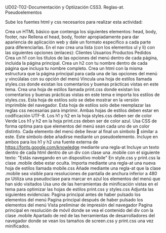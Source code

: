 UD02-T02-Documentación y Optiización CSS3. Reglas-at. Pseudoelementos

Sube los fuentes html y css necesarios para realizar esta actividad:

Crea un HTML básico que contenga los siguientes elementos: head, body, footer, nav
Rellena el head, body, footer apropiadamente para dar apariencia de aplicación web y dale un formato especifico a cada parte para diferenciarlas.
En el nav crea una lista (con los elementos ul y li) con las siguientes opciones (enlaces):
Clientes
Usuarios
Productos
Pedidos
Crea un h1 con los títulos de las opciones del menú dentro de cada página, incluida la página principal.
Crea un h2 con tu nombre dentro de cada página que incluya tu nombre completo.
Crea un html con la misma estructura que la página principal para cada una de las opciones del menú y vincúlalas con su opción del menú
Vincula una hoja de estilos llamada styles.css donde existan los comentarios y buenas prácticas vistas en este tema.
 Crea una hoja de estilos llamada print.css donde existan los comentarios y buenas prácticas vistas en este tema e importa los estilos de styles.css. Esta hoja de estilos solo se debe mostrar en la versión imprimible del navegador.  Esta hoja de estilos solo debe reemplazar las reglas css necesarias para imprimir.
Ambas hojas de estilos deben estar en codificación UTF-8.
Los h1 y h2 en la hoja styles.css deben ser de color Verde
Los h1 y h2 en la hoja print.css deben ser de color azul. 
Usa CSS de forma optima para que elementos del menú sean cada uno de un color distinto.
Cada elemento del menú debe llevar al final un símbolo 🔽 similar a este. Este símbolo debe añadirse mediante un pseudoelemento.
Incluye en ambos para los h1 y h2 una fuente externa de https://fonts.google.com/knowledge mediante una regla-at
Incluye un texto dentro de cada html dentro de un div con clase una .mobile con el siguiente texto: "Estás navegando en un dispositivo mobile"
En style.css y print.css la clase .mobile debe estar oculta.
Importa mediante una regla-at una nueva hoja de estilos llamada mobile.css
Añade mediante una regla-at que la clase .mobile sea visible para resoluciones de pantalla de anchura inferior a 480 px
Utiliza una pseudoclase para marcar en azul los elementos del menú que han sido visitados
Usa uno de las herramientas de minificación vistas en el tema para optimizar las hojas de estilos print.css y styles.css
Adjunta las siguientes evidencias:
Pagina principal antes de haber pulsado los elementos del menú
Pagina principal después de haber pulsado los elementos del menú
Vista preliminar de impresión del navegador
Pagina principal en resolución de móvil donde se vea el contenido del div con la clase .mobile
Apartado de red de las herramientas de desarrolladores del navegador donde se vean los tamaños de screen.css y print.css una vez minificados.